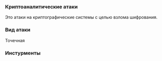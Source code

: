  

### Криптоаналитические атаки
Это  атаки на криптографические системы с целью взлома шифрования.

### Вид атаки
Точечная

### Инстурменты
